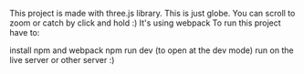 This project is made with three.js library. This is just globe. You can scroll to zoom or catch by click and hold :) It's using webpack To run this project have to:

install npm and webpack
npm run dev (to open at the dev mode)
run on the live server or other server :)
